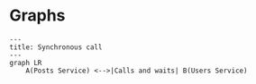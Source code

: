 # Graphs

```mermaid
---
title: Synchronous call
---
graph LR
    A(Posts Service) <-->|Calls and waits| B(Users Service)
```